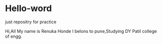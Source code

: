 # Hello-word
just repositry for practice

Hi,All
 My name is Renuka Honde 
 I belons to pune,Studying DY Patil college of engg.
